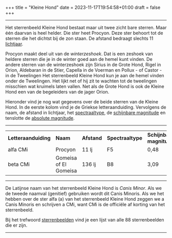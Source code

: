 +++
title = "Kleine Hond"
date = 2023-11-17T19:54:58+01:00
draft = false
+++

---
Het sterrenbeeld Kleine Hond bestaat maar uit twee zicht bare sterren.
Maar één daarvan is heel helder. Die ster heet Procyon. Deze ster
behoort tot de sterren die het dichtst bij de zon staan. De afstand
bedraagt slechts 11 [lichtjaar](/encyclopedie/lichtjaar).

Procyon maakt deel uit van de *winterzeshoek*. Dat is een zeshoek van
heldere sterren die je in de winter goed aan de hemel kunt vinden. De
andere sterren van de winterzeshoek zijn Sirius in de Grote Hond, Rigel
in Orion, Aldebaran in de Stier, Capella in de Voerman en Pollux - of
Castor - in de Tweelingen Het sterrenbeeld Kleine Hond kun je aan de
hemel vinden onder de Tweelingen. Het lijkt net of hij zit te wachten
tot de tweelingen misschien wat kruimels laten vallen. Net als de Grote
Hond is ook de Kleine Hond een van de begeleiders van de jager Orion.

Hieronder vind je nog wat gegevens over de beide sterren van de Kleine
Hond. In de eerste kolom vind je de Griekse letteraanduiding. Vervolgens
de naam, de afstand in lichtjaar, het
[spectraaltype](/encyclopedie/spectraa), de [schijnbare magnitude](/encyclopedie/magnitude) en tenslotte de [absolute magnitude](/encyclopedie/absolute.).

  ---------- ----------------------- -------- ---- ------ -----
  |   |   |   |   |   |   |
|---|---|---|---|---|---|
**Letteraanduiding** |**Naam** |**Afstand** |**Spectraaltype** |**Schijnbare magnitude** |**Absolute magnitude**
  alfa CMi   |Procyon                 |11 lj    |F5   |0,48   |2,7
  beta CMi   |Gomeisa of El Gomeisa   |136 lj   |B8   |3,09   |0,0
  ---------- ----------------------- -------- ---- ------ -----

De Latijnse naam van het sterrenbeeld Kleine Hond is *Canis Minor*. Als
we de tweede naamval (genitief) gebruiken wordt dit Canis Minoris. Als
we het hebben over de ster alfa (a) van het sterrenbeeld Kleine Hond
zeggen we a Canis Minoris en schrijven a CMi, want CMi is de officiële
af korting van het sterrenbeeld.

Bij het trefwoord [sterrenbeelden](/encyclopedie/sterrenbeeld) vind je een
lijst van alle 88 sterrenbeelden die er zijn.

---
